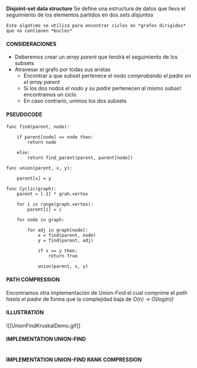 **Disjoint-set data structure**
Se define una estructura de datos que lleva el seguimiento de los elementos partidos en dos *sets disjuntos*

```ad-important
Este algotimo se utiliza para encontrar ciclos en *grafos dirigidos* que no contienen *bucles*
```

#### CONSIDERACIONES
- Deberemos crear un *array parent* que tendrá el seguimiento de los subsets
- Atravesar el grafo por todas sus aristas
	- Encontrar a que subset pertenece el nodo *comprobando el padre en el array parent*
	- Si los dos nodos *el nodo y su padre* pertenecen al mismo *subset* encontramos un ciclo
	- En caso contrario, unimos los dos subsets

#### PSEUDOCODE

```pseudocode
func find(parent, node):
	
	if parent[node] == node then:
		return node
	
	else:
		return find_parent(parent, parent[node])

func union(parent, x, y):
	
	parent[x] = y

func Cyclic(graph):
	parent = [-1] * grah.vertex
	
	for i in range(graph.vertex):
		parent[i] = i
	
	for node in graph:
		
		for adj in graph[node]:
			x = find(parent, node)
			y = find(parent, adj)
			
			if x == y then:
				return True
				
			union(parent, x, y)
```

#### PATH COMPRESSION

Encontramos otra implementación de Union-Find el cual comprime el *path hasta el padre* de forma que la complejidad baja de 
	*O(n) -> O(log(n))*

#### ILLUSTRATION

![[UnionFindKruskalDemo.gif]]

#### IMPLEMENTATION UNION-FIND

```python3

```

#### IMPLEMENTATION UNION-FIND RANK COMPRESSION

```python3
```